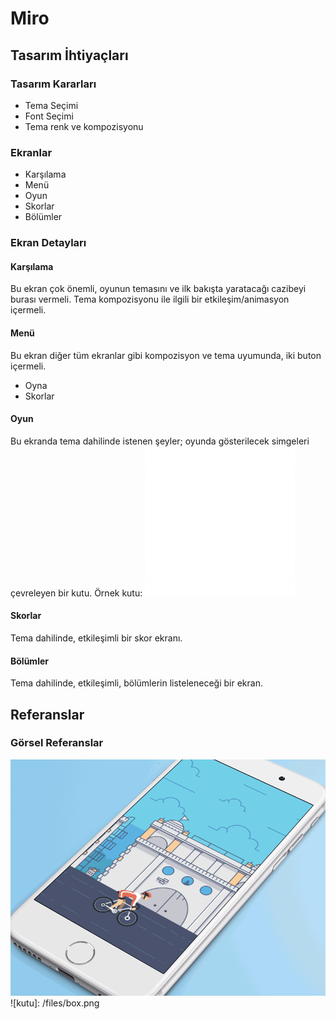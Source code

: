 # Miro

## Tasarım İhtiyaçları

### Tasarım Kararları

- Tema Seçimi
- Font Seçimi
- Tema renk ve kompozisyonu

### Ekranlar

- Karşılama
- Menü
- Oyun
- Skorlar
- Bölümler

### Ekran Detayları

#### Karşılama

Bu ekran çok önemli, oyunun temasını ve ilk bakışta yaratacağı cazibeyi burası vermeli. Tema kompozisyonu ile ilgili bir etkileşim/animasyon içermeli.

#### Menü

Bu ekran diğer tüm ekranlar gibi kompozisyon ve tema uyumunda, iki buton içermeli.

- Oyna
- Skorlar

#### Oyun

Bu ekranda tema dahilinde istenen şeyler; oyunda gösterilecek simgeleri çevreleyen bir kutu. Örnek kutu:
![](/files/cubem.png)

#### Skorlar

Tema dahilinde, etkileşimli bir skor ekranı.

#### Bölümler

Tema dahilinde, etkileşimli, bölümlerin listeleneceği bir ekran.

## Referanslar

### Görsel Referanslar

![transition](/files/transition.gif)
![kutu]: /files/box.png
